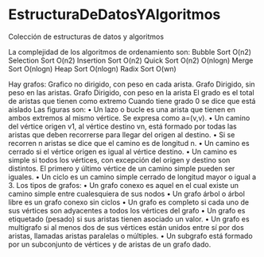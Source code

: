 # EstructuraDeDatosYAlgoritmos
 Colección de estructuras de datos y algoritmos

La complejidad de los algoritmos de ordenamiento son:
Bubble Sort O(n2)
Selection Sort O(n2)
Insertion Sort O(n2)
Quick Sort O(n2) O(nlogn)
Merge Sort O(nlogn)
Heap Sort O(nlogn)
Radix Sort O(wn)

Hay grafos:
Grafico no dirigido, con peso en cada arista.
Grafo Dirigido, sin peso en las aristas.
Grafo Dirigido, con peso en la arista
El grado es el total de aristas que tienen como extremo
Cuando tiene grado 0 se dice que está aislado
Las figuras son:
• Un lazo o bucle es una arista que tienen en ambos extremos al mismo vértice. Se expresa como a=(v,v).
• Un camino del vértice origen v1, al vértice destino vn, está formado por todas las aristas que deben recorrerse para llegar del origen al destino.
• Si se recorren n aristas se dice que el camino es de longitud n.
• Un camino es cerrado si el vértice origen es igual al vértice destino.
• Un camino es simple si todos los vértices, con excepción del origen y destino son distintos. El primero y último vértice de un camino simple pueden ser iguales.
• Un ciclo es un camino simple cerrado de longitud mayor o igual a 3.
Los tipos de grafos:
• Un grafo conexo es aquel en el cual existe un camino simple entre cualesquiera de sus nodos
• Un grafo árbol o árbol libre es un grafo conexo sin ciclos
• Un grafo es completo si cada uno de sus vértices son adyacentes a todos los vértices del grafo
• Un grafo es etiquetado (pesado) si sus aristas tienen asociado un valor.
• Un grafo es multigrafo si al menos dos de sus vértices están unidos entre sí por dos aristas, llamadas aristas paralelas o múltiples.
• Un subgrafo está formado por un subconjunto de vértices y de aristas de un grafo dado.